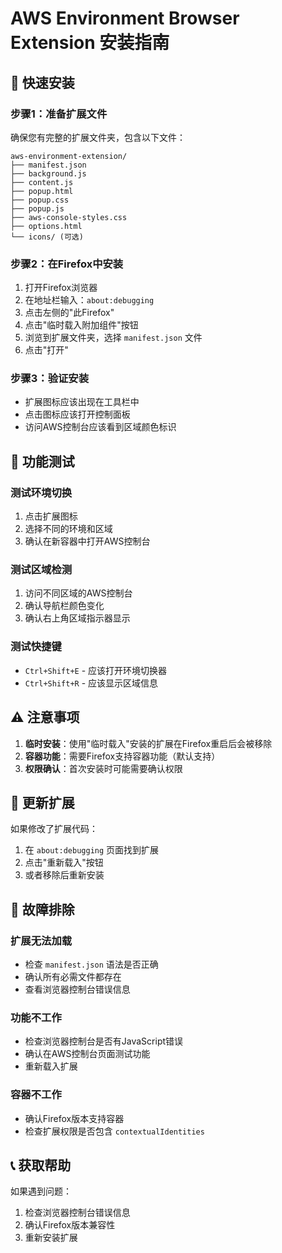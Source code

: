 # AWS Environment Browser Extension 安装指南

## 🚀 快速安装

### 步骤1：准备扩展文件
确保您有完整的扩展文件夹，包含以下文件：
```
aws-environment-extension/
├── manifest.json
├── background.js
├── content.js
├── popup.html
├── popup.css
├── popup.js
├── aws-console-styles.css
├── options.html
└── icons/ (可选)
```

### 步骤2：在Firefox中安装
1. 打开Firefox浏览器
2. 在地址栏输入：`about:debugging`
3. 点击左侧的"此Firefox"
4. 点击"临时载入附加组件"按钮
5. 浏览到扩展文件夹，选择 `manifest.json` 文件
6. 点击"打开"

### 步骤3：验证安装
- 扩展图标应该出现在工具栏中
- 点击图标应该打开控制面板
- 访问AWS控制台应该看到区域颜色标识

## 🔧 功能测试

### 测试环境切换
1. 点击扩展图标
2. 选择不同的环境和区域
3. 确认在新容器中打开AWS控制台

### 测试区域检测
1. 访问不同区域的AWS控制台
2. 确认导航栏颜色变化
3. 确认右上角区域指示器显示

### 测试快捷键
- `Ctrl+Shift+E` - 应该打开环境切换器
- `Ctrl+Shift+R` - 应该显示区域信息

## ⚠️ 注意事项

1. **临时安装**：使用"临时载入"安装的扩展在Firefox重启后会被移除
2. **容器功能**：需要Firefox支持容器功能（默认支持）
3. **权限确认**：首次安装时可能需要确认权限

## 🔄 更新扩展

如果修改了扩展代码：
1. 在 `about:debugging` 页面找到扩展
2. 点击"重新载入"按钮
3. 或者移除后重新安装

## 🐛 故障排除

### 扩展无法加载
- 检查 `manifest.json` 语法是否正确
- 确认所有必需文件都存在
- 查看浏览器控制台错误信息

### 功能不工作
- 检查浏览器控制台是否有JavaScript错误
- 确认在AWS控制台页面测试功能
- 重新载入扩展

### 容器不工作
- 确认Firefox版本支持容器
- 检查扩展权限是否包含 `contextualIdentities`

## 📞 获取帮助

如果遇到问题：
1. 检查浏览器控制台错误信息
2. 确认Firefox版本兼容性
3. 重新安装扩展
